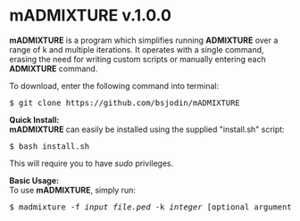 # mADMIXTURE v.1.0.0
<b>mADMIXTURE</b> is a program which simplifies running <b>ADMIXTURE</b> over a range of k and multiple iterations. It operates with a single command, erasing the need for writing custom scripts or manually entering each <b>ADMIXTURE</b> command.

To download, enter the following command into terminal:

<pre class="highlight">$ git clone https://github.com/bsjodin/mADMIXTURE</pre>

<strong>Quick Install:</strong><br>
<b>mADMIXTURE</b> can easily be installed using the supplied "install.sh" script:

<pre class="highlight">$ bash install.sh</pre>

This will require you to have <i>sudo</i> privileges.

<strong>Basic Usage:</strong><br>
To use <b>mADMIXTURE</b>, simply run:
<pre class="highlight">$ madmixture -f <i>input_file.ped</i> -k <i>integer</i> [optional arguments]</pre>
